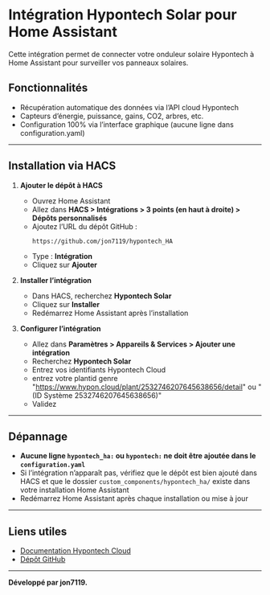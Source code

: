 # Intégration Hypontech Solar pour Home Assistant

Cette intégration permet de connecter votre onduleur solaire Hypontech à Home Assistant pour surveiller vos panneaux solaires.

## Fonctionnalités
- Récupération automatique des données via l’API cloud Hypontech
- Capteurs d’énergie, puissance, gains, CO2, arbres, etc.
- Configuration 100% via l’interface graphique (aucune ligne dans configuration.yaml)

---

## Installation via HACS

1. **Ajouter le dépôt à HACS**
   - Ouvrez Home Assistant
   - Allez dans **HACS > Intégrations > 3 points (en haut à droite) > Dépôts personnalisés**
   - Ajoutez l’URL du dépôt GitHub :
     ```
     https://github.com/jon7119/hypontech_HA
     ```
   - Type : **Intégration**
   - Cliquez sur **Ajouter**

2. **Installer l’intégration**
   - Dans HACS, recherchez **Hypontech Solar**
   - Cliquez sur **Installer**
   - Redémarrez Home Assistant après l’installation

3. **Configurer l’intégration**
   - Allez dans **Paramètres > Appareils & Services > Ajouter une intégration**
   - Recherchez **Hypontech Solar**
   - Entrez vos identifiants Hypontech Cloud
   - entrez votre plantid genre "https://www.hypon.cloud/plant/2532746207645638656/detail" ou "(ID Système 2532746207645638656)"
   - Validez

---

## Dépannage
- **Aucune ligne `hypontech_ha:` ou `hypontech:` ne doit être ajoutée dans le `configuration.yaml`**
- Si l’intégration n’apparaît pas, vérifiez que le dépôt est bien ajouté dans HACS et que le dossier `custom_components/hypontech_ha/` existe dans votre installation Home Assistant
- Redémarrez Home Assistant après chaque installation ou mise à jour

---

## Liens utiles
- [Documentation Hypontech Cloud](https://hypon.cloud)
- [Dépôt GitHub](https://github.com/jon7119/hypontech_HA)

---


**Développé par jon7119.** 

